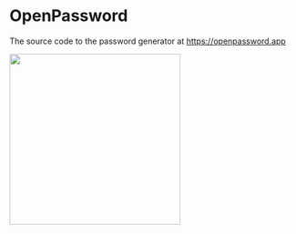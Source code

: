 # OpenPassword
The source code to the password generator at https://openpassword.app

<img src="https://user-images.githubusercontent.com/86114549/194907678-47a9d635-9aea-43a3-b5e7-99ca335fa7ec.PNG" width="300">
